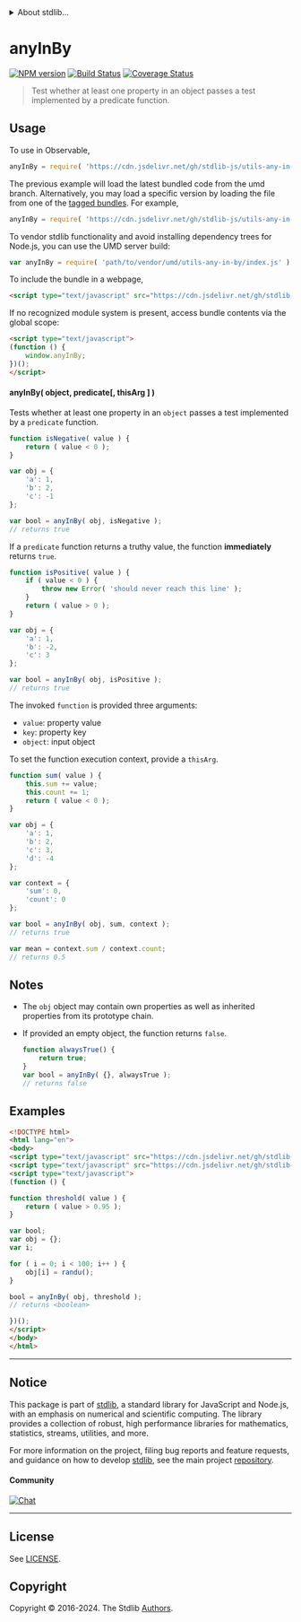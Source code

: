 <!--

@license Apache-2.0

Copyright (c) 2024 The Stdlib Authors.

Licensed under the Apache License, Version 2.0 (the "License");
you may not use this file except in compliance with the License.
You may obtain a copy of the License at

   http://www.apache.org/licenses/LICENSE-2.0

Unless required by applicable law or agreed to in writing, software
distributed under the License is distributed on an "AS IS" BASIS,
WITHOUT WARRANTIES OR CONDITIONS OF ANY KIND, either express or implied.
See the License for the specific language governing permissions and
limitations under the License.

-->


<details>
  <summary>
    About stdlib...
  </summary>
  <p>We believe in a future in which the web is a preferred environment for numerical computation. To help realize this future, we've built stdlib. stdlib is a standard library, with an emphasis on numerical and scientific computation, written in JavaScript (and C) for execution in browsers and in Node.js.</p>
  <p>The library is fully decomposable, being architected in such a way that you can swap out and mix and match APIs and functionality to cater to your exact preferences and use cases.</p>
  <p>When you use stdlib, you can be absolutely certain that you are using the most thorough, rigorous, well-written, studied, documented, tested, measured, and high-quality code out there.</p>
  <p>To join us in bringing numerical computing to the web, get started by checking us out on <a href="https://github.com/stdlib-js/stdlib">GitHub</a>, and please consider <a href="https://opencollective.com/stdlib">financially supporting stdlib</a>. We greatly appreciate your continued support!</p>
</details>

# anyInBy

[![NPM version][npm-image]][npm-url] [![Build Status][test-image]][test-url] [![Coverage Status][coverage-image]][coverage-url] <!-- [![dependencies][dependencies-image]][dependencies-url] -->

> Test whether at least one property in an object passes a test implemented by a predicate function.

<!-- Section to include introductory text. Make sure to keep an empty line after the intro `section` element and another before the `/section` close. -->

<section class="intro">

</section>

<!-- /.intro -->

<!-- Package usage documentation. -->



<section class="usage">

## Usage

To use in Observable,

```javascript
anyInBy = require( 'https://cdn.jsdelivr.net/gh/stdlib-js/utils-any-in-by@umd/browser.js' )
```
The previous example will load the latest bundled code from the umd branch. Alternatively, you may load a specific version by loading the file from one of the [tagged bundles](https://github.com/stdlib-js/utils-any-in-by/tags). For example,

```javascript
anyInBy = require( 'https://cdn.jsdelivr.net/gh/stdlib-js/utils-any-in-by@v0.1.1-umd/browser.js' )
```

To vendor stdlib functionality and avoid installing dependency trees for Node.js, you can use the UMD server build:

```javascript
var anyInBy = require( 'path/to/vendor/umd/utils-any-in-by/index.js' )
```

To include the bundle in a webpage,

```html
<script type="text/javascript" src="https://cdn.jsdelivr.net/gh/stdlib-js/utils-any-in-by@umd/browser.js"></script>
```

If no recognized module system is present, access bundle contents via the global scope:

```html
<script type="text/javascript">
(function () {
    window.anyInBy;
})();
</script>
```

#### anyInBy( object, predicate\[, thisArg ] )

Tests whether at least one property in an `object` passes a test implemented by a `predicate` function.

```javascript
function isNegative( value ) {
    return ( value < 0 );
}

var obj = {
    'a': 1,
    'b': 2,
    'c': -1
};

var bool = anyInBy( obj, isNegative );
// returns true
```

If a `predicate` function returns a truthy value, the function **immediately** returns `true`.

```javascript
function isPositive( value ) {
    if ( value < 0 ) {
        throw new Error( 'should never reach this line' );
    }
    return ( value > 0 );
}

var obj = {
    'a': 1,
    'b': -2,
    'c': 3
};

var bool = anyInBy( obj, isPositive );
// returns true
```

The invoked `function` is provided three arguments:

-   `value`: property value
-   `key`: property key
-   `object`: input object

To set the function execution context, provide a `thisArg`.

```javascript
function sum( value ) {
    this.sum += value;
    this.count += 1;
    return ( value < 0 );
}

var obj = {
    'a': 1,
    'b': 2,
    'c': 3,
    'd': -4
};

var context = {
    'sum': 0,
    'count': 0
};

var bool = anyInBy( obj, sum, context );
// returns true

var mean = context.sum / context.count;
// returns 0.5
```

</section>

<!-- /.usage -->

<!-- Package usage notes. Make sure to keep an empty line after the `section` element and another before the `/section` close. -->

<section class="notes">

## Notes

-   The `obj` object may contain own properties as well as inherited properties from its prototype chain.

-   If provided an empty object, the function returns `false`.

    ```javascript
    function alwaysTrue() {
        return true;
    }
    var bool = anyInBy( {}, alwaysTrue );
    // returns false
    ```

</section>

<!-- /.notes -->

<!-- Package usage examples. -->

<section class="examples">

## Examples

<!-- eslint no-undef: "error" -->

```html
<!DOCTYPE html>
<html lang="en">
<body>
<script type="text/javascript" src="https://cdn.jsdelivr.net/gh/stdlib-js/random-base-randu@umd/browser.js"></script>
<script type="text/javascript" src="https://cdn.jsdelivr.net/gh/stdlib-js/utils-any-in-by@umd/browser.js"></script>
<script type="text/javascript">
(function () {

function threshold( value ) {
    return ( value > 0.95 );
}

var bool;
var obj = {};
var i;

for ( i = 0; i < 100; i++ ) {
    obj[i] = randu();
}

bool = anyInBy( obj, threshold );
// returns <boolean>

})();
</script>
</body>
</html>
```

</section>

<!-- /.examples -->

<!-- Section to include cited references. If references are included, add a horizontal rule *before* the section. Make sure to keep an empty line after the `section` element and another before the `/section` close. -->

<section class="references">

</section>

<!-- /.references -->

<!-- Section for related `stdlib` packages. Do not manually edit this section, as it is automatically populated. -->

<section class="related">

<section class="main-repo" >

* * *

## Notice

This package is part of [stdlib][stdlib], a standard library for JavaScript and Node.js, with an emphasis on numerical and scientific computing. The library provides a collection of robust, high performance libraries for mathematics, statistics, streams, utilities, and more.

For more information on the project, filing bug reports and feature requests, and guidance on how to develop [stdlib][stdlib], see the main project [repository][stdlib].

#### Community

[![Chat][chat-image]][chat-url]

---

## License

See [LICENSE][stdlib-license].


## Copyright

Copyright &copy; 2016-2024. The Stdlib [Authors][stdlib-authors].

</section>

<!-- /.stdlib -->

<!-- Section for all links. Make sure to keep an empty line after the `section` element and another before the `/section` close. -->

<section class="links">

[npm-image]: http://img.shields.io/npm/v/@stdlib/utils-any-in-by.svg
[npm-url]: https://npmjs.org/package/@stdlib/utils-any-in-by

[test-image]: https://github.com/stdlib-js/utils-any-in-by/actions/workflows/test.yml/badge.svg?branch=v0.1.1
[test-url]: https://github.com/stdlib-js/utils-any-in-by/actions/workflows/test.yml?query=branch:v0.1.1

[coverage-image]: https://img.shields.io/codecov/c/github/stdlib-js/utils-any-in-by/main.svg
[coverage-url]: https://codecov.io/github/stdlib-js/utils-any-in-by?branch=main

<!--

[dependencies-image]: https://img.shields.io/david/stdlib-js/utils-any-in-by.svg
[dependencies-url]: https://david-dm.org/stdlib-js/utils-any-in-by/main

-->

[chat-image]: https://img.shields.io/gitter/room/stdlib-js/stdlib.svg
[chat-url]: https://app.gitter.im/#/room/#stdlib-js_stdlib:gitter.im

[stdlib]: https://github.com/stdlib-js/stdlib

[stdlib-authors]: https://github.com/stdlib-js/stdlib/graphs/contributors

[umd]: https://github.com/umdjs/umd
[es-module]: https://developer.mozilla.org/en-US/docs/Web/JavaScript/Guide/Modules

[deno-url]: https://github.com/stdlib-js/utils-any-in-by/tree/deno
[deno-readme]: https://github.com/stdlib-js/utils-any-in-by/blob/deno/README.md
[umd-url]: https://github.com/stdlib-js/utils-any-in-by/tree/umd
[umd-readme]: https://github.com/stdlib-js/utils-any-in-by/blob/umd/README.md
[esm-url]: https://github.com/stdlib-js/utils-any-in-by/tree/esm
[esm-readme]: https://github.com/stdlib-js/utils-any-in-by/blob/esm/README.md
[branches-url]: https://github.com/stdlib-js/utils-any-in-by/blob/main/branches.md

[stdlib-license]: https://raw.githubusercontent.com/stdlib-js/utils-any-in-by/main/LICENSE

</section>

<!-- /.links -->